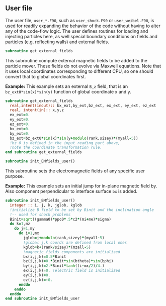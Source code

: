 ## User file

The user file, `user_*.F90`, such as `user_shock.F90` or `user_weibel.F90`, is used for readily expanding the behavior of the code without having to alter any of the code-flow logic. The user defines routines for loading and injecting particles here, as well special boundary conditions on fields and particles (e.g. reflecting walls) and external fields.

```fortran
subroutine get_external_fields
```

This subroutine compute external magnetic fields to be added to the particle mover. These fields do not evolve via Maxwell equations. Note that it uses local coordinates corresponding to different CPU, so one should convert that to global coordinates first.

**Example:** This example sets an external `B_z` field, that is an `bz_ext0*sin(x)*sin(y)` function of global coordinate x and y.

```fortran
subroutine get_external_fields
  real,intent(inout):: bx_ext,by_ext,bz_ext, ex_ext, ey_ext, ez_ext
  real, intent(in):: x,y,z
  ex_ext=0.
  ey_ext=0.
  ez_ext=0.
  bx_ext=0.
  by_ext=0.
  bz_ext=bz_ext0*sin(x)*sin(y+modulo(rank,sizey)*(myall-5)) 
  !bz_0 is defined in the input reading part above, 
  !note the coordinate transformation rule.
end subroutine get_external_fields
```


```fortran
subroutine init_EMfields_user()
```
This subroutine sets the electromagnetic fields of any specific user purpose.

**Example:** This example sets an initial jump for in-plane magnetic field by. Also component perpendicular to interface surface `bx` is added.

```fortran
subroutine init_EMfields_user()
  integer :: i, j, k, jglob, kglob
  !initialize B field to be set by Binit and the inclination angle
  !-- used for shock problems
  Binit=sqrt((gamma0)*ppc0*.5*c2*(mi+me)*sigma) 
  do k=1,mz
    do j=1,my
      do i=1,mx
        jglob=j+modulo(rank,sizey)*(myall-5) 
        !global j,k coords are defined from local ones
        kglob=k+(rank/sizey)*(mzall-5)
        !magnetic fields components are initialized
        bx(i,j,k)=0.5*Binit 
        bz(i,j,k)=0.*Binit*sin(btheta)*sin(bphi)
        by(i,j,k)=2.*Binit*tanh((i-mx/2)/4.)
        ex(i,j,k)=0. !electric field is initialized
        ey(i,j,k)=0.
        ez(i,j,k)=-0.
      enddo
    enddo
  enddo
end subroutine init_EMfields_user
```